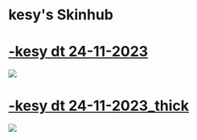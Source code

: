 # kesy's Skinhub 

# [-kesy dt 24-11-2023](https://cdn.discordapp.com/attachments/1154506166039216249/1185323375384596540/-kesy_dt_24-11-2023.osk?ex=658f316a&is=657cbc6a&hm=7fbcc4af35fbc5c1396b1f98174ea91cc22d7afd293598964eddaaf31c0d6c48&)
![](https://cdn.discordapp.com/attachments/1154506166039216249/1185322868402290788/image.png?ex=658f30f2&is=657cbbf2&hm=003e4b009a6037a502082760d1db0340c7bb0aafcb3a0b966bf076ca756ca5e4&)

# [-kesy dt 24-11-2023_thick](https://cdn.discordapp.com/attachments/1154506166039216249/1185321418993455114/-kesy_dt_24-11-2023_thick.osk?ex=658f2f98&is=657cba98&hm=a69d3cc8d84f40ba8654a191e11509e3bc32b8cfb847212578a870a71557a65b&)
![](https://cdn.discordapp.com/attachments/1154506166039216249/1185320906210431016/image.png?ex=658f2f1e&is=657cba1e&hm=d03695acc1d9da2bcabf293f074fbad357bc38c77dc68f722122a7a5b5935b63&)


